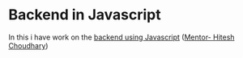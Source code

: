 # Backend in Javascript

In this i have work on the [backend using Javascript](https://courses.chaicode.com/learn/fast-checkout/198599?priceId=0&code=RAVI30907&is_affiliate=true) ([Mentor- Hitesh Choudhary](https://courses.chaicode.com/learn/fast-checkout/198599?priceId=0&code=RAVI30907&is_affiliate=true))
